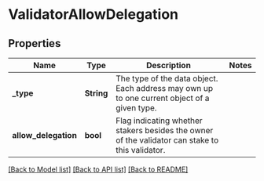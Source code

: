 # ValidatorAllowDelegation

## Properties

Name | Type | Description | Notes
------------ | ------------- | ------------- | -------------
**_type** | **String** | The type of the data object. Each address may own up to one current object of a given type. | 
**allow_delegation** | **bool** | Flag indicating whether stakers besides the owner of the validator can stake to this validator. | 

[[Back to Model list]](../README.md#documentation-for-models) [[Back to API list]](../README.md#documentation-for-api-endpoints) [[Back to README]](../README.md)



